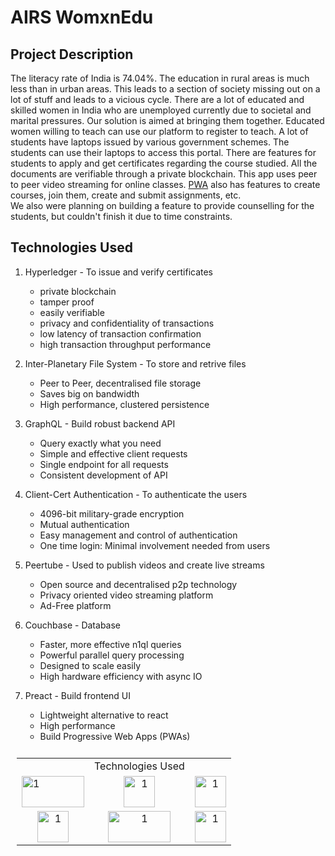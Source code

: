 # AIRS WomxnEdu

## Project Description

The literacy rate of India is 74.04%. The education in rural areas is much less than in urban areas. This leads to a section of society missing out on a lot of stuff and leads to a vicious cycle. There are a lot of educated and skilled women in India who are unemployed currently due to societal and marital pressures. Our solution is aimed at bringing them together. Educated women willing to teach can use our platform to register to teach. A lot of students have laptops issued by various government schemes. The students can use their laptops to access this portal. There are features for students to apply and get certificates regarding the course studied. All the documents are verifiable through a private blockchain. This app uses peer to peer video streaming for online classes. [PWA](https://developer.mozilla.org/en-US/docs/Web/Progressive_web_apps) also has features to create courses, join them, create and submit assignments, etc.  
We also were planning on building a feature to provide counselling for the students, but couldn't finish it due to time constraints.  

## Technologies Used

1. Hyperledger - To issue and verify certificates
   * private blockchain
   * tamper proof
   * easily verifiable
   * privacy and confidentiality of transactions
   * low latency of transaction confirmation
   * high transaction throughput performance


2. Inter-Planetary File System - To store and retrive files
   * Peer to Peer, decentralised file storage
   * Saves big on bandwidth
   * High performance, clustered persistence


3. GraphQL - Build robust backend API
   * Query exactly what you need
   * Simple and effective client requests
   * Single endpoint for all requests
   * Consistent development of API

4. Client-Cert Authentication - To authenticate the users
   * 4096-bit military-grade encryption
   * Mutual authentication
   * Easy management and control of authentication
   * One time login: Minimal involvement needed from users

5. Peertube - Used to publish videos and create live streams 
   * Open source and decentralised p2p technology
   * Privacy oriented video streaming platform
   * Ad-Free platform


6. Couchbase - Database
   * Faster, more effective n1ql queries
   * Powerful parallel query processing
   * Designed to scale easily
   * High hardware efficiency with async IO

7. Preact - Build frontend UI
   * Lightweight alternative to react
   * High performance
   * Build Progressive Web Apps (PWAs)




<table style="padding:10px">
  <tr>
  <td></td>
  <td>Technologies Used</td>
  <td></td>
  </tr>
  <tr>
    <td> 
    <img src="https://i.imgur.com/JoSd8dD.png"  alt="1" width =  100px height = 50px >
    </td>
    <td> 
    <center>
    <img src="https://i.imgur.com/7OgKQMV.png"  alt="1" width =  50px height = 50px >
    </center>
    </td>
    <td> 
    <center>
    <img src="https://i.imgur.com/PrBRuef.png"  alt="1" width =  50px height = 50px >
    </center>
    </td> 
  </tr>
  <tr>
    <td> 
    <center>
    <img src="https://www.couchbase.com/webfiles/1621509098989/images/couchbase_logo_black.svg"  alt="1" width =  50px height = 50px >
    </center>
    </td> 
    <td> 
    <center>
    <img src="https://upload.wikimedia.org/wikipedia/commons/2/2b/Logo_de_PeerTube.svg"  alt="1" width =  100px height = 50px >
    </center>
    </td> 
    <td> 
    <center>
    <img src="https://i.imgur.com/dp1P8jB.png"  alt="1" width =  50px height = 50px >
    </center>
    </td> 
  </tr>
</table>
